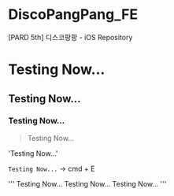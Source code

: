 # DiscoPangPang_FE

[PARD 5th] 디스코팡팡 - iOS Repository

# Testing Now...

## Testing Now...

### Testing Now...

> Testing Now...

'Testing Now...'

`Testing Now...` -> cmd + E

'''
Testing Now...
Testing Now...
Testing Now...
'''
